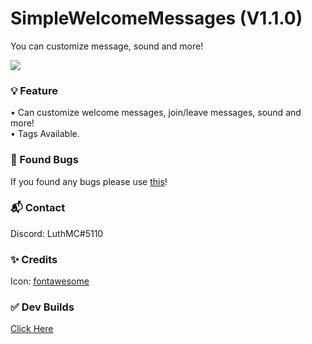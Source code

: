 # SimpleWelcomeMessages (V1.1.0)
You can customize message, sound and more!                                                    

[![](https://poggit.pmmp.io/shield.state/SimpleWelcome)](https://poggit.pmmp.io/p/SimpleWelcome)

### 💡 Feature
• Can customize welcome messages, join/leave messages, sound and more!                                                   
• Tags Available.                                      

### 🔎 Found Bugs
If you found any bugs please use [this](https://github.com/LuthMC/SimpleWelcome/issues)!

### 📬 Contact
Discord: LuthMC#5110

### ✨ Credits
Icon: [fontawesome](https://fontawesome.com/v5/search)

### ✅ Dev Builds                                       
[Click Here](https://poggit.pmmp.io/ci/LuthMC/SimpleWelcome)
